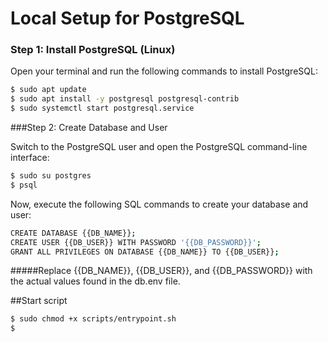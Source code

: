 # Local Setup for PostgreSQL

### Step 1: Install PostgreSQL (Linux)

Open your terminal and run the following commands to install PostgreSQL:

```bash
$ sudo apt update
$ sudo apt install -y postgresql postgresql-contrib
$ sudo systemctl start postgresql.service
```

###Step 2: Create Database and User

Switch to the PostgreSQL user and open the PostgreSQL command-line interface:
```bash
$ sudo su postgres
$ psql
```
Now, execute the following SQL commands to create your database and user:
```bash
CREATE DATABASE {{DB_NAME}};
CREATE USER {{DB_USER}} WITH PASSWORD '{{DB_PASSWORD}}';
GRANT ALL PRIVILEGES ON DATABASE {{DB_NAME}} TO {{DB_USER}};
```
#####Replace {{DB_NAME}}, {{DB_USER}}, and {{DB_PASSWORD}} with the actual values found in the db.env file.

##Start script 

```bash 
$ sudo chmod +x scripts/entrypoint.sh
$ 
```
